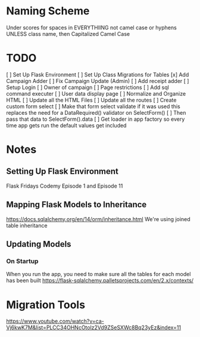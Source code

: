 # Naming Scheme
Under scores for spaces in EVERYTHIING not camel case or hyphens UNLESS class name, then Capitalized Camel Case

# TODO
[ ] Set Up Flask Environment
    [ ] Set Up Class Migrations for Tables
[x] Add Campaign Adder
[ ] Fix Campaign Update (Admin)
[ ] Add receipt adder
[ ] Setup Login
    [ ] Owner of campaign
    [ ] Page restrictions
[ ] Add sql command executer
[ ] User data display page
[ ] Normalize and Organize HTML 
    [ ] Update all the HTML Files
    [ ] Update all the routes
[ ] Create custom form select
    [ ] Make that form select validate if it was used
        this replaces the need for a DataRequired() validator on SelectForm()
    [ ] Then pass that data to SelectForm().data
[ ] Get loader in app factory so every time app gets run the default values get included

# Notes

## Setting Up Flask Environment
Flask Fridays Codemy Episode 1 and Episode 11

## Mapping Flask Models to Inheritance
https://docs.sqlalchemy.org/en/14/orm/inheritance.html
We're using joined table inheritance

## Updating Models
### On Startup
When you run the app, you need to make sure all the tables for each model has been built
https://flask-sqlalchemy.palletsprojects.com/en/2.x/contexts/


# Migration Tools
https://www.youtube.com/watch?v=ca-Vj6kwK7M&list=PLCC34OHNcOtolz2Vd9ZSeSXWc8Bq23yEz&index=11
